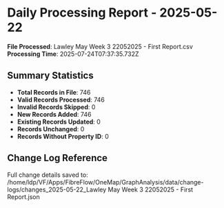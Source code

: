 # Daily Processing Report - 2025-05-22

**File Processed**: Lawley May Week 3 22052025 - First Report.csv
**Processing Time**: 2025-07-24T07:37:35.732Z

## Summary Statistics

- **Total Records in File**: 746
- **Valid Records Processed**: 746
- **Invalid Records Skipped**: 0
- **New Records Added**: 746
- **Existing Records Updated**: 0
- **Records Unchanged**: 0
- **Records Without Property ID**: 0


## Change Log Reference

Full change details saved to: /home/ldp/VF/Apps/FibreFlow/OneMap/GraphAnalysis/data/change-logs/changes_2025-05-22_Lawley May Week 3 22052025 - First Report.json
